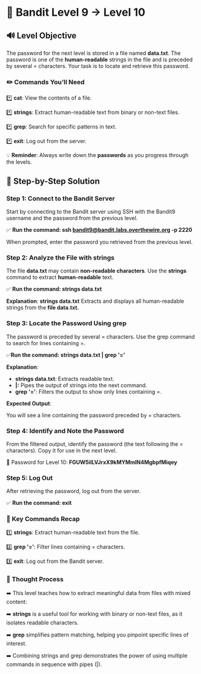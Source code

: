 # 🎲 Bandit Level 9 → Level 10



## 🔊 Level Objective

The password for the next level is stored in a file named **data.txt**. The password is one of the **human-readable** strings in the file and is preceded by several = characters. Your task is to locate and retrieve this password.



### ✏️ Commands You’ll Need


:asterisk: **cat**: View the contents of a file.

:asterisk: **strings**: Extract human-readable text from binary or non-text files.

:asterisk: **grep**: Search for specific patterns in text.

:asterisk: **exit**: Log out from the server.



💡 **Reminder**: Always write down the **passwords** as you progress through the levels.



## 📃 Step-by-Step Solution


### Step 1: Connect to the Bandit Server


Start by connecting to the Bandit server using SSH with the Bandit9 username and the password from the previous level.


:white_check_mark: **Run the command: ssh bandit9@bandit.labs.overthewire.org -p 2220**


When prompted, enter the password you retrieved from the previous level.



### Step 2: Analyze the File with strings


The file **data.txt** may contain **non-readable characters**. Use the **strings** command to extract **human-readable** text.

:white_check_mark: **Run the command: strings data.txt**


**Explanation**: **strings data.txt** Extracts and displays all human-readable strings from the **file data.txt.**



### Step 3: Locate the Password Using grep

The password is preceded by several = characters. Use the grep command to search for lines containing =.

:white_check_mark:**Run the command: strings data.txt | grep '='**


**Explanation**:

- **strings data.txt**: Extracts readable text.
- **|:** Pipes the output of strings into the next command.
- **grep '='**: Filters the output to show only lines containing =.


**Expected Output**:

You will see a line containing the password preceded by = characters.



### Step 4: Identify and Note the Password


From the filtered output, identify the password (the text following the = characters). Copy it for use in the next level.



🔑 Password for Level 10: **FGUW5ilLVJrxX9kMYMmlN4MgbpfMiqey**




### Step 5: Log Out

After retrieving the password, log out from the server.

:white_check_mark: **Run the command: exit**



### :round_pushpin: Key Commands Recap


:one: **strings**: Extract human-readable text from the file.

:two: **grep '='**: Filter lines containing = characters.

:three: **exit**: Log out from the Bandit server.







### 🔎 Thought Process


:arrow_right: This level teaches how to extract meaningful data from files with mixed content:


:arrow_right: **strings** is a useful tool for working with binary or non-text files, as it isolates readable characters.


:arrow_right: **grep** simplifies pattern matching, helping you pinpoint specific lines of interest.


:arrow_right: Combining strings and grep demonstrates the power of using multiple commands in sequence with pipes (|).